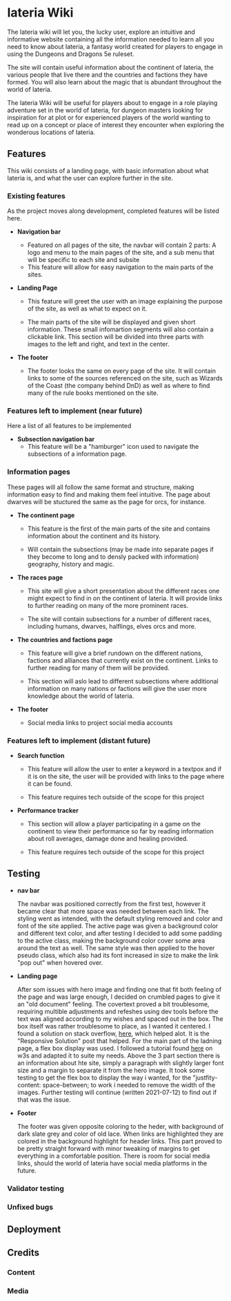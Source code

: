 # Iateria Wiki

The Iateria wiki will let you, the lucky user, explore an intuitive and informative website containing all the information needed to learn all you need to know about Iateria, a fantasy world created for players to engage in using the Dungeons and Dragons 5e ruleset. 

The site will contain useful information about the continent of Iateria, the various people that live there and the countries and factions they have formed. You will also learn about the magic that is abundant throughout the world of Iateria.

The Iateria Wiki will be useful for players about to engage in a role playing adventure set in the world of Iateria, for dungeon masters looking for inspiration for at plot or for experienced players of the world wanting to read up on a concept or place of interest they encounter when exploring the wonderous locations of Iateria.

## Features

This wiki consists of a landing page, with basic information about what Iateria is, and what the user can explore further in the site.

### Existing features

As the project moves along development, completed features will be listed here.

- __Navigation bar__

    - Featured on all pages of the site, the navbar will contain 2 parts: A logo and menu to the main pages of the site, and a sub menu that will be specific to each site and subsite
    - This feature will allow for easy navigation to the main parts of the sites.

- __Landing Page__

    - This feature will greet the user with an image explaining the purpose of the site, as well as what to expect on it.

    - The main parts of the site will be displayed and given short information. These small infomartion segments will also contain a clickable link. This section will be divided into three parts with images to the left and right, and text in the center.

- __The footer__

    - The footer looks the same on every page of the site. It will contain links to some of the sources referenced on the site, such as Wizards of the Coast (the company behind DnD) as well as where to find many of the rule books mentioned on the site.

### Features left to implement (near future)

Here a list of all features to be implemented

- __Subsection navigation bar__
    - This feature will be a "hamburger" icon used to navigate the subsections of a information page.

### Information pages

These pages will all follow the same format and structure, making information easy to find and making them feel intuitive. The page about dwarves will be stuctured the same as the page for orcs, for instance.

- __The continent page__

    - This feature is the first of the main parts of the site and contains information about the continent and its history.

    - Will contain the subsections (may be made into separate pages if they become to long and to densly packed with information) geography, history and magic.

- __The races page__

    - This site will give a short presentation about the different races one might expect to find in on the continent of Iateria. It will provide links to further reading on many of the more prominent races.

    - The site will contain subsections for a number of different races, including humans, dwarves, halflings, elves orcs and more.

- __The countries and factions page__

    - This feature will give a brief rundown on the different nations, factions and alliances that currently exist on the continent. Links to further reading for many of them will be provided.

    - This section will aslo lead to different subsections where additional information on many nations or factions will give the user more knowledge about the world of Iateria.

- __The footer__

    - Social media links to project social media accounts

### Features left to implement (distant future)

- __Search function__

    - This feature will allow the user to enter a keyword in a textpox and if it is on the site, the user will be provided with links to the page where it can be found.

    - This feature requires tech outside of the scope for this project

- __Performance tracker__

    - This section will allow a player participating in a game on the continent to view their performance so far by reading information about roll averages, damage done and healing provided.

    - This feature requires tech outside of the scope for this project

## Testing

- __nav bar__

    The navbar was positioned correctly from the first test, however it became clear that more space was needed between each link. The styling went as intended, with the default styling removed and color and font of the site applied. The active page was given a background color and different text color, and after testing I decided to add some padding to the active class, making the background color cover some area around the text as well. The same style was then applied to the hover pseudo class, which also had its font increased in size to make the link "pop out" when hovered over.

- __Landing page__

    After som issues with hero image and finding one that fit both feeling of the page and was large enough, I decided on crumbled pages to give it an "old document" feeling. The covertext proved a bit troublesome, requiring multible adjustments and refeshes using dev tools before the text was aligned according to my wishes and spaced out in the box. The box itself was rather troublesome to place, as I wanted it centered. I found a solution on stack overflow, [here](https://stackoverflow.com/questions/1776915/how-can-i-center-an-absolutely-positioned-element-in-a-div), which helped alot. It is the "Responsive Solution" post that helped. For the main part of the ladning page, a flex box display was used. I followed a tutorial found [here](https://www.w3schools.com/css/css3_flexbox_container.asp#justify-content) on w3s and adapted it to suite my needs. Above the 3 part section there is an information about hte site, simply a paragraph with slightly larger font size and a margin to separate it from the hero image. It took some testing to get the flex box to display the way i wanted, for the "justfity-content: space-between; to work i needed to remove the width of the images. Further testing will continue (written 2021-07-12) to find out if that was the issue.

- __Footer__

    The footer was given opposite coloring to the heder, with background of dark slate grey and color of old lace. When links are highlighted they are colored in the background highlight for header links. This part proved to be pretty straight forward with minor tweaking of margins to get everything in a comfortable position. There is room for social media links, should the world of Iateria have social media platforms in the future.



### Validator testing

### Unfixed bugs

## Deployment

## Credits

### Content

### Media



